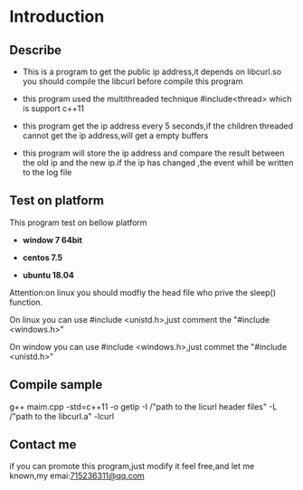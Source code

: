 Introduction
=======
## Describe
* This is a program to get the public ip address,it depends on libcurl.so you should compile the libcurl before compile this program

* this  program used the multithreaded technique #include&lt;thread&gt; which is support c++11

* this program get the ip address every 5 seconds,if the  children threaded cannot get the ip address,will get a empty buffers

* this program will store the ip address and compare the result between the old ip and the new ip.if the ip has changed ,the event whill be written to the log file


## Test on platform
This program test on bellow platform

* **window 7 64bit**

* **centos 7.5**
* **ubuntu 18.04**

Attention:on linux you should modfiy the head file who prive the sleep() function.

On linux you can use #include &lt;unistd.h&gt;,just comment the "#include &lt;windows.h&gt;"

On window you can use #include &lt;windows.h&gt;,just commet the "#include &lt;unistd.h&gt;"

## Compile sample
g++ maim.cpp -std=c++11 -o getip -I /"path to the licurl header files" -L /"path to the libcurl.a" -lcurl

## Contact me
if you can promote this program,just modify it feel free,and let me known,my emai:715236311@qq.com
